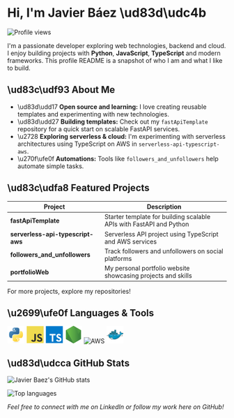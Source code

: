 # Hi, I'm Javier Báez \ud83d\udc4b

![Profile views](https://komarev.com/ghpvc/?username=javierbaezdev&label=Profile%20views&color=0e75b6&style=flat)

I'm a passionate developer exploring web technologies, backend and cloud. I enjoy building projects with **Python**, **JavaScript**, **TypeScript** and modern frameworks. This profile README is a snapshot of who I am and what I like to build.

## \ud83c\udf93 About Me

- \ud83d\udd17 **Open source and learning:** I love creating reusable templates and experimenting with new technologies.  
- \ud83d\udd27 **Building templates:** Check out my `fastApiTemplate` repository for a quick start on scalable FastAPI services.  
- \u2728 **Exploring serverless & cloud:** I'm experimenting with serverless architectures using TypeScript on AWS in `serverless-api-typescript-aws`.  
- \u270f\ufe0f **Automations:** Tools like `followers_and_unfollowers` help automate simple tasks.

## \ud83c\udfa8 Featured Projects

| Project | Description |
| --- | --- |
| **fastApiTemplate** | Starter template for building scalable APIs with FastAPI and Python |
| **serverless-api-typescript-aws** | Serverless API project using TypeScript and AWS services |
| **followers_and_unfollowers** | Track followers and unfollowers on social platforms |
| **portfolioWeb** | My personal portfolio website showcasing projects and skills |

For more projects, explore my repositories!

## \u2699\ufe0f Languages & Tools

<p align="left">
  <img src="https://raw.githubusercontent.com/devicons/devicon/master/icons/python/python-original.svg" alt="Python" width="40" height="40"/>
  <img src="https://raw.githubusercontent.com/devicons/devicon/master/icons/javascript/javascript-original.svg" alt="JavaScript" width="40" height="40"/>
  <img src="https://raw.githubusercontent.com/devicons/devicon/master/icons/typescript/typescript-original.svg" alt="TypeScript" width="40" height="40"/>
  <img src="https://raw.githubusercontent.com/devicons/devicon/master/icons/nodejs/nodejs-original.svg" alt="Node.js" width="40" height="40"/>
  <img src="https://raw.githubusercontent.com/devicons/devicon/master/icons/aws/aws-original.svg" alt="AWS" width="40" height="40"/>
  <img src="https://raw.githubusercontent.com/devicons/devicon/master/icons/docker/docker-original.svg" alt="Docker" width="40" height="40"/>
</p>

## \ud83d\udcca GitHub Stats

<p align="left">
  <img src="https://github-readme-stats.vercel.app/api?username=javierbaezdev&show_icons=true&theme=github_dark" alt="Javier Baez's GitHub stats"/>
</p>

<p align="left">
  <img src="https://github-readme-stats.vercel.app/api/top-langs/?username=javierbaezdev&layout=compact&theme=github_dark" alt="Top languages"/>
</p>

*Feel free to connect with me on LinkedIn or follow my work here on GitHub!*
